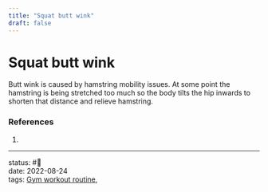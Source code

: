 ```yaml
---
title: "Squat butt wink"
draft: false
---
```

# Squat butt wink
Butt wink is caused by hamstring mobility issues. At some point the hamstring is being stretched too much so the body tilts the hip inwards to shorten that distance and relieve hamstring.

### References
1. 

---
status: #🌱             
date: 2022-08-24           
tags: [Gym workout routine](Gym%20workout%20routine.md),          
